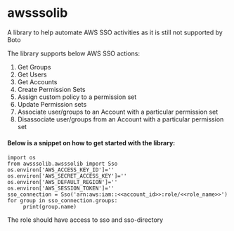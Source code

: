 # awsssolib
A library to help automate AWS SSO activities as it is still not supported by Boto

The library supports below AWS SSO actions:

1. Get Groups
1. Get Users
1. Get Accounts
1. Create Permission Sets
1. Assign custom policy to a permission set
1. Update Permission sets
1. Associate user/groups to an Account with a particular permission set
1. Disassociate user/groups from an Account with a particular permission set

#### Below is a snippet on how to get started with the library:

```
import os
from awsssolib.awsssolib import Sso
os.environ['AWS_ACCESS_KEY_ID']=''
os.environ['AWS_SECRET_ACCESS_KEY']=''
os.environ['AWS_DEFAULT_REGION']=''
os.environ['AWS_SESSION_TOKEN']=''
sso_connection = Sso('arn:aws:iam::<<account_id>>:role/<<role_name>>')
for group in sso_connection.groups:
     print(group.name)
```
The role should have access to sso and sso-directory 
